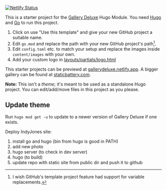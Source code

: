 [![Netlify Status](https://api.netlify.com/api/v1/badges/fe020ffb-29ff-409c-905b-6f00175091d0/deploy-status)](https://app.netlify.com/sites/gallerydeluxe/deploys)

This is a starter project for the [Gallery Deluxe](https://github.com/bep/gallerydeluxe) Hugo Module. You need [Hugo](https://gohugo.io/getting-started/installing/) and [Go](https://go.dev/dl/) to run this project.

1. Click on use "Use this template" and give your new GitHub project a suitable name.
1. Edit `go.mod` and replace the path with your new GitHub project's path[^1]. 
1. Edit `config.toml` etc. to match your setup and replace the images inside `content/images` with your own.
1. Add your custom logo in [layouts/partials/logo.html](layouts/partials/logo.html)

This starter projects can be previewd at [gallerydeluxe.netlify.app](https://gallerydeluxe.netlify.app/). A bigger gallery can be found at [staticbattery.com](https://staticbattery.com/).

**Note:** This isn't a _theme_; it's meant to be used as a standalone Hugo project. You can edit/add/move files in this project as you please.

## Update theme

Run `hugo mod get -u` to update to a newer version of Gallery Deluxe if one exists.

[^1]: I wish GitHub's template project feature had support for variable replacements.

Deploy IndyJones site:
1. install go and hugo (bin from hugo is good in PATH)
1. add new photo
1. hugo server (to check in dev server)
1. hugo (to build)
1. update repo with static site from public dir and push it to github
